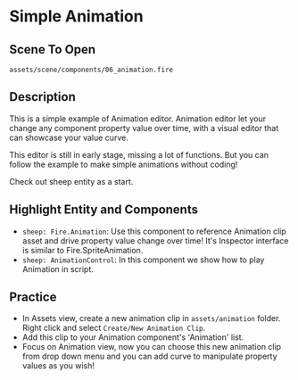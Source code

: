 # Simple Animation

## Scene To Open

`assets/scene/components/06_animation.fire`

## Description

This is a simple example of Animation editor. Animation editor let your change any component property value over time, with a visual editor that can showcase your value curve.

This editor is still in early stage, missing a lot of functions. But you can follow the example to make simple animations without coding!

Check out sheep entity as a start.

## Highlight Entity and Components

- `sheep: Fire.Animation`: Use this component to reference Animation clip asset and drive property value change over time! It's Inspector interface is similar to Fire.SpriteAnimation.
- `sheep: AnimationControl`: In this component we show how to play Animation in script.


## Practice

- In Assets view, create a new animation clip in `assets/animation` folder. Right click and select `Create/New Animation Clip`.
- Add this clip to your Animation component's 'Animation' list.
- Focus on Animation view, now you can choose this new animation clip from drop down menu and you can add curve to manipulate property values as you wish!
